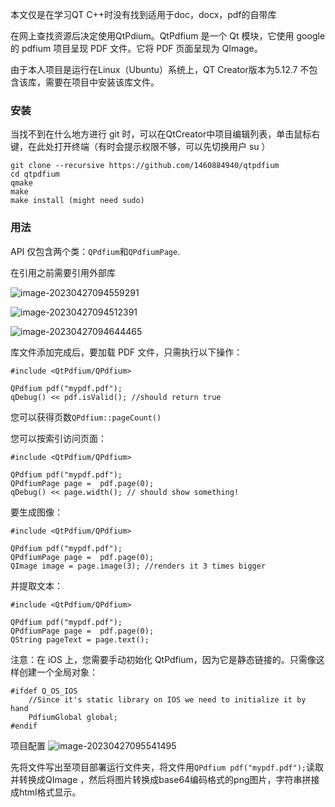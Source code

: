 本文仅是在学习QT C++时没有找到适用于doc，docx，pdf的自带库

在网上查找资源后决定使用QtPdium。QtPdfium 是一个 Qt 模块，它使用 google 的 pdfium 项目呈现 PDF 文件。它将 PDF 页面呈现为 QImage。

由于本人项目是运行在Linux（Ubuntu）系统上，QT Creator版本为5.12.7 不包含该库，需要在项目中安装该库文件。

### 安装

当找不到在什么地方进行 git 时，可以在QtCreator中项目编辑列表，单击鼠标右键，在此处打开终端（有时会提示权限不够，可以先切换用户 su ）

```
git clone --recursive https://github.com/1460884940/qtpdfium
cd qtpdfium
qmake
make
make install (might need sudo)
```

### 用法

API 仅包含两个类：`QPdfium`和`QPdfiumPage`.

在引用之前需要引用外部库

![image-20230427094559291](C:\Users\SongJZ\AppData\Roaming\Typora\typora-user-images\image-20230427094559291.png)

![image-20230427094512391](C:\Users\SongJZ\AppData\Roaming\Typora\typora-user-images\image-20230427094512391.png)

![image-20230427094644465](C:\Users\SongJZ\AppData\Roaming\Typora\typora-user-images\image-20230427094644465.png)

库文件添加完成后，要加载 PDF 文件，只需执行以下操作：

```
#include <QtPdfium/QPdfium>

QPdfium pdf("mypdf.pdf");
qDebug() << pdf.isValid(); //should return true
```

您可以获得页数`QPdfium::pageCount()`

您可以按索引访问页面：

```
#include <QtPdfium/QPdfium>

QPdfium pdf("mypdf.pdf");
QPdfiumPage page =  pdf.page(0);
qDebug() << page.width(); // should show something!
```

要生成图像：

```
#include <QtPdfium/QPdfium>

QPdfium pdf("mypdf.pdf");
QPdfiumPage page =  pdf.page(0);
QImage image = page.image(3); //renders it 3 times bigger
```

并提取文本：

```
#include <QtPdfium/QPdfium>

QPdfium pdf("mypdf.pdf");
QPdfiumPage page =  pdf.page(0);
QString pageText = page.text();
```

注意：在 iOS 上，您需要手动初始化 QtPdfium，因为它是静态链接的。只需像这样创建一个全局对象：

```
#ifdef Q_OS_IOS
    //Since it's static library on IOS we need to initialize it by hand
    PdfiumGlobal global;
#endif
```

项目配置
![image-20230427095541495](C:\Users\SongJZ\AppData\Roaming\Typora\typora-user-images\image-20230427095541495.png)

先将文件写出至项目部署运行文件夹，将文件用`QPdfium pdf("mypdf.pdf");`读取并转换成QImage ，然后将图片转换成base64编码格式的png图片，字符串拼接成html格式显示。







